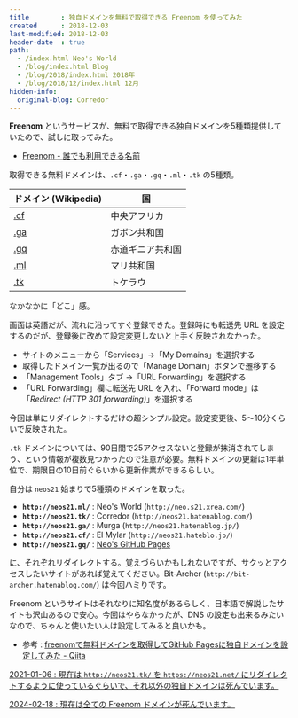 ```yaml
---
title        : 独自ドメインを無料で取得できる Freenom を使ってみた
created      : 2018-12-03
last-modified: 2018-12-03
header-date  : true
path:
  - /index.html Neo's World
  - /blog/index.html Blog
  - /blog/2018/index.html 2018年
  - /blog/2018/12/index.html 12月
hidden-info:
  original-blog: Corredor
---
```


**Freenom** というサービスが、無料で取得できる独自ドメインを5種類提供していたので、試しに取ってみた。

- [Freenom - 誰でも利用できる名前](https://www.freenom.com/ja/index.html)

取得できる無料ドメインは、`.cf`・`.ga`・`.gq`・`.ml`・`.tk` の5種類。

| ドメイン (Wikipedia)                     | 国               |
|------------------------------------------|------------------|
| [.cf](https://ja.wikipedia.org/wiki/.cf) | 中央アフリカ     |
| [.ga](https://ja.wikipedia.org/wiki/.ga) | ガボン共和国     |
| [.gq](https://ja.wikipedia.org/wiki/.gq) | 赤道ギニア共和国 |
| [.ml](https://ja.wikipedia.org/wiki/.ml) | マリ共和国       |
| [.tk](https://ja.wikipedia.org/wiki/.gq) | トケラウ         |

なかなかに「どこ」感。

画面は英語だが、流れに沿ってすぐ登録できた。登録時にも転送先 URL を設定するのだが、登録後に改めて設定変更しないと上手く反映されなかった。

- サイトのメニューから「Services」→「My Domains」を選択する
- 取得したドメイン一覧が出るので「Manage Domain」ボタンで遷移する
- 「Management Tools」タブ →「URL Forwarding」を選択する
- 「URL Forwarding」欄に転送先 URL を入れ、「Forward mode」は「*Redirect (HTTP 301 forwarding)*」を選択する

今回は単にリダイレクトするだけの超シンプル設定。設定変更後、5〜10分くらいで反映された。

`.tk` ドメインについては、90日間で25アクセスないと登録が抹消されてしまう、という情報が複数見つかったので注意が必要。無料ドメインの更新は1年単位で、期限日の10日前ぐらいから更新作業ができるらしい。

自分は `neos21` 始まりで5種類のドメインを取った。

- **`http://neos21.ml/`** : Neo's World (`http://neo.s21.xrea.com/`)
- **`http://neos21.tk/`** : Corredor (`http://neos21.hatenablog.com/`)
- **`http://neos21.ga/`** : Murga (`http://neos21.hatenablog.jp/`)
- **`http://neos21.cf/`** : El Mylar (`http://neos21.hateblo.jp/`)
- **`http://neos21.gq/`** : [Neo's GitHub Pages](https://neos21.github.io/)

に、それぞれリダイレクトする。覚えづらいかもしれないですが、サクッとアクセスしたいサイトがあれば覚えてください。Bit-Archer (`http://bit-archer.hatenablog.com/`) は今回ハミりです。

Freenom というサイトはそれなりに知名度があるらしく、日本語で解説したサイトも沢山あるので安心。今回はやらなかったが、DNS の設定も出来るみたいなので、ちゃんと使いたい人は設定してみると良いかも。

- 参考 : [freenomで無料ドメインを取得してGitHub Pagesに独自ドメインを設定してみた - Qiita](https://qiita.com/lamplus/items/9451bc2f1f4612f9e647)

<ins class="ins-block">

2021-01-06 : 現在は `http://neos21.tk/` を `https://neos21.net/` にリダイレクトするように使っているぐらいで、それ以外の独自ドメインは死んでいます。

2024-02-18 : 現在は全ての Freenom ドメインが死んでいます。

</ins>
